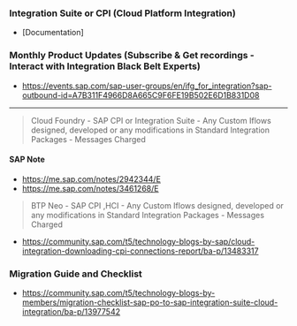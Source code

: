 
### Integration Suite or CPI (Cloud Platform Integration)
* [Documentation]

### Monthly Product Updates (Subscribe & Get recordings - Interact with Integration Black Belt Experts)
* https://events.sap.com/sap-user-groups/en/ifg_for_integration?sap-outbound-id=A7B311F4966D8A665C9F6FE19B502E6D1B831D08





---

> Cloud Foundry - SAP CPI or Integration Suite - Any Custom Iflows designed, developed or any modifications in Standard Integration Packages - Messages Charged 

#### SAP Note
* https://me.sap.com/notes/2942344/E
* https://me.sap.com/notes/3461268/E

> BTP Neo - SAP CPI ,HCI - Any Custom Iflows designed, developed or any modifications in Standard Integration Packages - Messages Charged 
* https://community.sap.com/t5/technology-blogs-by-sap/cloud-integration-downloading-cpi-connections-report/ba-p/13483317

### Migration Guide and Checklist
* https://community.sap.com/t5/technology-blogs-by-members/migration-checklist-sap-po-to-sap-integration-suite-cloud-integration/ba-p/13977542

